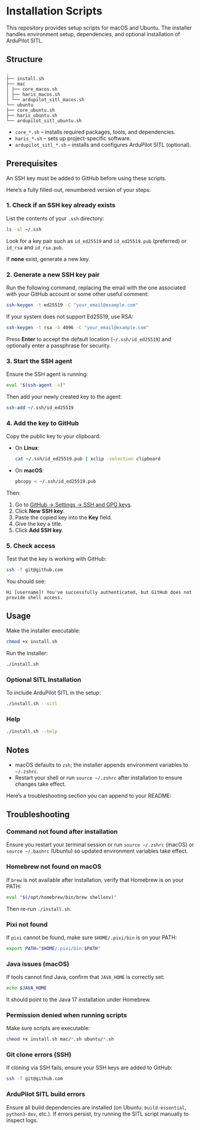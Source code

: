 # Installation Scripts

This repository provides setup scripts for macOS and Ubuntu.
The installer handles environment setup, dependencies, and optional installation of ArduPilot SITL.

## Structure

```
.
├── install.sh
├── mac
│ ├── core_macos.sh
│ ├── haris_macos.sh
│ └── ardupilot_sitl_macos.sh
└── ubuntu
├── core_ubuntu.sh
├── haris_ubuntu.sh
└── ardupilot_sitl_ubuntu.sh
```

- `core_*.sh` – installs required packages, tools, and dependencies.
- `haris_*.sh` – sets up project-specific software.
- `ardupilot_sitl_*.sh` – installs and configures ArduPilot SITL (optional).

## Prerequisites

An SSH key must be added to GitHub before using these scripts.

Here’s a fully filled-out, renumbered version of your steps:

### 1. Check if an SSH key already exists

List the contents of your `.ssh` directory:

```bash
ls -al ~/.ssh
```

Look for a key pair such as `id_ed25519` and `id_ed25519.pub` (preferred) or `id_rsa` and `id_rsa.pub`.

If **none** exist, generate a new key.

### 2. Generate a new SSH key pair

Run the following command, replacing the email with the one associated with your GitHub account or some other useful comment:

```bash
ssh-keygen -t ed25519 -C "your_email@example.com"
```

If your system does not support Ed25519, use RSA:

```bash
ssh-keygen -t rsa -b 4096 -C "your_email@example.com"
```

Press **Enter** to accept the default location (`~/.ssh/id_ed25519`) and optionally enter a passphrase for security.

### 3. Start the SSH agent

Ensure the SSH agent is running:

```bash
eval "$(ssh-agent -s)"
```

Then add your newly created key to the agent:

```bash
ssh-add ~/.ssh/id_ed25519
```

### 4. Add the key to GitHub

Copy the public key to your clipboard:

- On **Linux**:

  ```bash
  cat ~/.ssh/id_ed25519.pub | xclip -selection clipboard
  ```

- On **macOS**:

  ```bash
  pbcopy < ~/.ssh/id_ed25519.pub
  ```

Then:

1. Go to [GitHub → Settings → SSH and GPG keys](https://github.com/settings/keys).
2. Click **New SSH key**.
3. Paste the copied key into the **Key** field.
4. Give the key a title.
5. Click **Add SSH key**.

### 5. Check access

Test that the key is working with GitHub:

```bash
ssh -T git@github.com
```

You should see:

```
Hi [username]! You've successfully authenticated, but GitHub does not provide shell access.
```

## Usage

Make the installer executable:

```bash
chmod +x install.sh
```

Run the installer:

```bash
./install.sh
```

### Optional SITL Installation

To include ArduPilot SITL in the setup:

```bash
./install.sh --sitl
```

### Help

```bash
./install.sh --help
```

## Notes

- macOS defaults to `zsh`; the installer appends environment variables to `~/.zshrc`.
- Restart your shell or run `source ~/.zshrc` after installation to ensure changes take effect.

Here’s a troubleshooting section you can append to your README:

## Troubleshooting

### **Command not found after installation**

Ensure you restart your terminal session or run `source ~/.zshrc` (macOS) or `source ~/.bashrc` (Ubuntu) so updated environment variables take effect.

### **Homebrew not found on macOS**

If `brew` is not available after installation, verify that Homebrew is on your PATH:

```bash
eval "$(/opt/homebrew/bin/brew shellenv)"
```

Then re-run `./install.sh`.

### **Pixi not found**

If `pixi` cannot be found, make sure `$HOME/.pixi/bin` is on your PATH:

```bash
export PATH="$HOME/.pixi/bin:$PATH"
```

### **Java issues (macOS)**

If tools cannot find Java, confirm that `JAVA_HOME` is correctly set:

```bash
echo $JAVA_HOME
```

It should point to the Java 17 installation under Homebrew.

### **Permission denied when running scripts**

Make sure scripts are executable:

```bash
chmod +x install.sh mac/*.sh ubuntu/*.sh
```

### **Git clone errors (SSH)**

If cloning via SSH fails, ensure your SSH keys are added to GitHub:

```bash
ssh -T git@github.com
```

### **ArduPilot SITL build errors**

Ensure all build dependencies are installed (on Ubuntu: `build-essential`, `python3-dev`, etc.). If errors persist, try running the SITL script manually to inspect logs.
